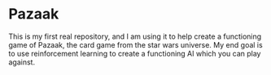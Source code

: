 # Pazaak
This is my first real repository, and I am using it to help create a functioning game of Pazaak, the card game from the star wars universe.
My end goal is to use reinforcement learning to create a functioning AI which you can play against.
